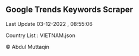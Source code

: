 

## Google Trends Keywords Scraper 
 
Last Update 03-12-2022 , 08:55:06

Country List :
VIETNAM.json



© Abdul Muttaqin 
